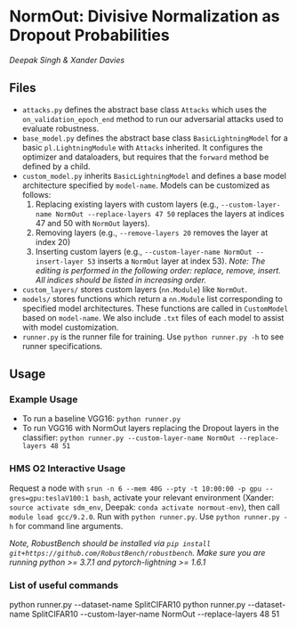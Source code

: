 # NormOut: Divisive Normalization as Dropout Probabilities
*Deepak Singh & Xander Davies*

## Files 

- `attacks.py` defines the abstract base class `Attacks` which uses the `on_validation_epoch_end` method to run our adversarial attacks used to evaluate robustness.
- `base_model.py` defines the abstract base class `BasicLightningModel` for a basic `pl.LightningModule` with `Attacks` inherited. It configures the optimizer and dataloaders, but requires that the `forward` method be defined by a child.
- `custom_model.py` inherits `BasicLightningModel` and defines a base model architecture specified by `model-name`. Models can be customized as follows:
    1. Replacing existing layers with custom layers (e.g., `--custom-layer-name NormOut --replace-layers 47 50` replaces the layers at indices 47 and 50 with `NormOut` layers).
    2. Removing layers (e.g., `--remove-layers 20` removes the layer at index 20)
    3. Inserting custom layers (e.g., `--custom-layer-name NormOut --insert-layer 53` inserts a `NormOut` layer at index 53). 
    *Note: The editing is performed in the following order: replace, remove, insert. All indices should be listed in increasing order.*
- `custom_layers/` stores custom layers (`nn.Module`) like `NormOut`.
- `models/` stores functions which return a `nn.Module` list corresponding to specified model architectures. These functions are called in `CustomModel` based on `model-name`. We also include `.txt` files of each model to assist with model customization.
- `runner.py` is the runner file for training. Use `python runner.py -h` to see runner specifications. 

## Usage 

### Example Usage
- To run a baseline VGG16: `python runner.py`
- To run VGG16 with NormOut layers replacing the Dropout layers in the classifier: `python runner.py --custom-layer-name NormOut --replace-layers 48 51`


### HMS O2 Interactive Usage

Request a node with `srun -n 6 --mem 40G --pty -t 10:00:00 -p gpu --gres=gpu:teslaV100:1 bash`, activate your relevant environment (Xander: `source activate sdm_env`, Deepak: `conda activate normout-env`), then call `module load gcc/9.2.0`. Run with `python runner.py`.  Use `python runner.py -h` for command line arguments.

*Note, RobustBench should be installed via `pip install git+https://github.com/RobustBench/robustbench`. Make sure you are running python >= 3.7.1 and pytorch-lightning >= 1.6.1*

### List of useful commands
python runner.py --dataset-name SplitCIFAR10
python runner.py --dataset-name SplitCIFAR10 --custom-layer-name NormOut --replace-layers 48 51
